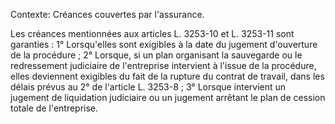 Contexte: Créances couvertes par l'assurance.

Les créances mentionnées aux articles L. 3253-10 et L. 3253-11 sont garanties : 1° Lorsqu'elles sont exigibles à la date du jugement d'ouverture de la procédure ; 2° Lorsque, si un plan organisant la sauvegarde ou le redressement judiciaire de l'entreprise intervient à l'issue de la procédure, elles deviennent exigibles du fait de la rupture du contrat de travail, dans les délais prévus au 2° de l'article L. 3253-8 ; 3° Lorsque intervient un jugement de liquidation judiciaire ou un jugement arrêtant le plan de cession totale de l'entreprise.